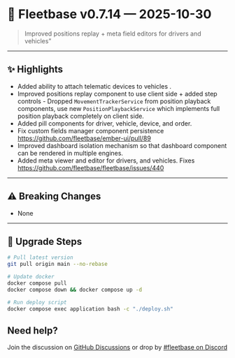 # 🚀 Fleetbase v0.7.14 — 2025-10-30

> Improved positions replay + meta field editors for drivers and vehicles”

---

## ✨ Highlights
- Added ability to attach telematic devices to vehicles .
- Improved positions replay component to use client side + added step controls - Dropped `MovementTrackerService` from position playback components, use new `PositionPlaybackService` which implements full position playback completely on client side.
- Added pill components for driver, vehicle, device, and order.
- Fix custom fields manager component persistence https://github.com/fleetbase/ember-ui/pull/89
- Improved dashboard isolation mechanism so that dashboard component can be rendered in multiple engines.
- Added meta viewer and editor for drivers, and vehicles. Fixes https://github.com/fleetbase/fleetbase/issues/440

---

## ⚠️ Breaking Changes
- None

---

## 🔧 Upgrade Steps
```bash
# Pull latest version
git pull origin main --no-rebase

# Update docker
docker compose pull
docker compose down && docker compose up -d

# Run deploy script
docker compose exec application bash -c "./deploy.sh"
```

## Need help? 
Join the discussion on [GitHub Discussions](https://github.com/fleetbase/fleetbase/discussions) or drop by [#fleetbase on Discord](https://discord.com/invite/HnTqQ6zAVn)
